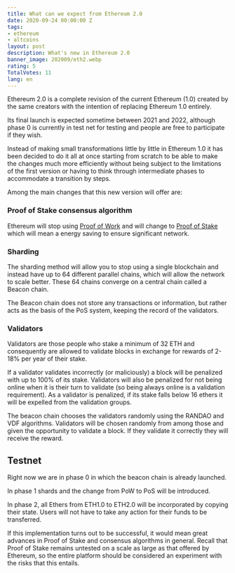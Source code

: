 ```yaml
---
title: What can we expect from Ethereum 2.0
date: 2020-09-24 00:00:00 Z
tags:
- ethereum
- altcoins
layout: post
description: What's new in Ethereum 2.0
banner_image: 202009/eth2.webp
rating: 5
TotalVotes: 11
lang: en
---
```


Ethereum 2.0 is a complete revision of the current Ethereum (1.0) created by the same creators with the intention of replacing Ethereum 1.0 entirely.

<!--more-->

Its final launch is expected sometime between 2021 and 2022, although phase 0 is currently in test net for testing and people are free to participate if they wish.

Instead of making small transformations little by little in Ethereum 1.0 it has been decided to do it all at once starting from scratch to be able to make the changes much more efficiently without being subject to the limitations of the first version or having to think through intermediate phases to accommodate a transition by steps.

Among the main changes that this new version will offer are:

### Proof of Stake consensus algorithm
Ethereum will stop using [Proof of Work](/que-es-proof-of-work) and will change to [Proof of Stake](/proof-of-work-vs-proof-of-stake/) which will mean a energy saving to ensure significant network.

### Sharding
The sharding method will allow you to stop using a single blockchain and instead have up to 64 different parallel chains, which will allow the network to scale better. These 64 chains converge on a central chain called a Beacon chain.

The Beacon chain does not store any transactions or information, but rather acts as the basis of the PoS system, keeping the record of the validators.


### Validators

Validators are those people who stake a minimum of 32 ETH and consequently are allowed to validate blocks in exchange for rewards of 2-18% per year of their stake.

If a validator validates incorrectly (or maliciously) a block will be penalized with up to 100% of its stake. Validators will also be penalized for not being online when it is their turn to validate (so being always online is a validation requirement). As a validator is penalized, if its stake falls below 16 ethers it will be expelled from the validation groups.

The beacon chain chooses the validators randomly using the RANDAO and VDF algorithms. Validators will be chosen randomly from among those and given the opportunity to validate a block. If they validate it correctly they will receive the reward.

## Testnet

Right now we are in phase 0 in which the beacon chain is already launched.

In phase 1 shards and the change from PoW to PoS will be introduced.

In phase 2, all Ethers from ETH1.0 to ETH2.0 will be incorporated by copying their state. Users will not have to take any action for their funds to be transferred.



If this implementation turns out to be successful, it would mean great advances in Proof of Stake and consensus algorithms in general. Recall that Proof of Stake remains untested on a scale as large as that offered by Ethereum, so the entire platform should be considered an experiment with the risks that this entails.